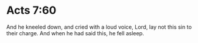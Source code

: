 # Acts 7:60

And he kneeled down, and cried with a loud voice, Lord, lay not this sin to their charge. And when he had said this, he fell asleep.